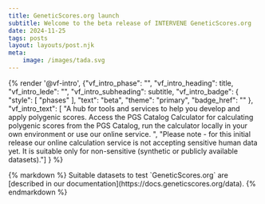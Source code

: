 ```yaml
---
title: GeneticScores.org launch
subtitle: Welcome to the beta release of INTERVENE GeneticScores.org
date: 2024-11-25
tags: posts
layout: layouts/post.njk
meta:
    image: /images/tada.svg
---
```


{% render '@vf-intro', {"vf_intro_phase": "",
"vf_intro_heading": title,
"vf_intro_lede": "",
"vf_intro_subheading": subtitle,
"vf_intro_badge": {
    "style": [
    "phases"
    ],
    "text": "beta",
    "theme": "primary",
    "badge_href": ""
},
"vf_intro_text": [ "A hub for tools and services to help you develop and apply polygenic scores. Access the PGS Catalog Calculator for calculating polygenic scores from the PGS Catalog, run the calculator locally in your own environment or use our online service.
", "Please note - for this initial release our online calculation service is not accepting sensitive human data yet. It is suitable only for non-sensitive (synthetic or publicly available datasets)."] }
%}


<section class="embl-grid embl-grid--has-centered-content">
    <div>
    </div>
    <div>
        {% markdown %}
        Suitable datasets to test `GeneticScores.org` are [described in our documentation](https://docs.geneticscores.org/data).
        {% endmarkdown %}
    </div>
</section>

